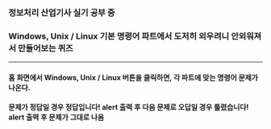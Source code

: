 ### 정보처리 산업기사 실기 공부 중 
### Windows, Unix / Linux 기본 명령어 파트에서 도저히 외우려니 안외워져서 만들어보는 퀴즈

---

#### 홈 화면에서 Windows,  Unix / Linux 버튼을 클릭하면, 각 파트에 맞는 명령어 문제가 나온다.

#### 문제가 정답일 경우 정답입니다! alert 출력 후 다음 문제로 오답일 경우 틀렸습니다! alert 출력 후 문제가 그대로 나옴

